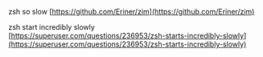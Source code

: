 zsh so slow
[https://github.com/Eriner/zim](https://github.com/Eriner/zim)

zsh start incredibly slowly  
[https://superuser.com/questions/236953/zsh-starts-incredibly-slowly](https://superuser.com/questions/236953/zsh-starts-incredibly-slowly)